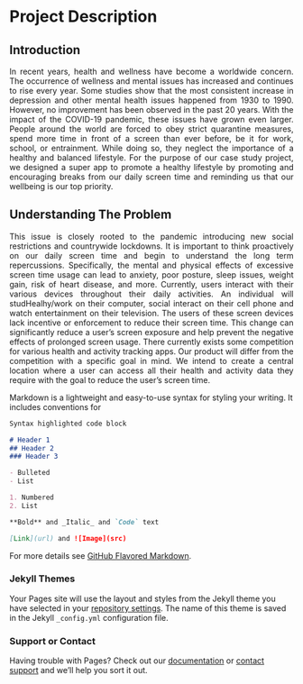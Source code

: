 # Project Description

## Introduction
<p align="justify">
  In recent years, health and wellness have become a worldwide concern. The occurrence of wellness and mental issues has increased and continues to rise every year. Some studies show that the most consistent increase in depression and other mental health issues happened from 1930 to 1990. However, no improvement has been observed in the past 20 years. With the impact of the COVID-19 pandemic, these issues have grown even larger. People around the world are forced to obey strict quarantine measures, spend more time in front of a screen than ever before, be it for work, school, or entrainment. While doing so, they neglect the importance of a healthy and balanced lifestyle. For the purpose of our case study project, we designed a super app to promote a healthy lifestyle by promoting and encouraging breaks from our daily screen time and reminding us that our wellbeing is our top priority.
</p>

## Understanding The Problem
<p align="justify">
  This issue is closely rooted to the pandemic introducing new social restrictions and countrywide lockdowns. It is important to think proactively on our daily screen time and begin to understand the long term repercussions. Specifically, the mental and physical effects of excessive screen time usage can lead to anxiety, poor posture, sleep issues, weight gain, risk of heart disease, and more. Currently, users interact with their various devices throughout their daily activities. An individual will studHealhy/work on their computer, social interact on their cell phone and watch entertainment on their television. The users of these screen devices lack incentive or enforcement to reduce their screen time. This change can significantly reduce a user’s screen exposure and help prevent the negative effects of prolonged screen usage. There currently exists some competition for various health and activity tracking apps. Our product will differ from the competition with a specific goal in mind. We intend to create a central location where a user can access all their health and activity data they require with the goal to reduce the user’s screen time.
  </p>

Markdown is a lightweight and easy-to-use syntax for styling your writing. It includes conventions for

```markdown
Syntax highlighted code block

# Header 1
## Header 2
### Header 3

- Bulleted
- List

1. Numbered
2. List

**Bold** and _Italic_ and `Code` text

[Link](url) and ![Image](src)
```

For more details see [GitHub Flavored Markdown](https://guides.github.com/features/mastering-markdown/).

### Jekyll Themes

Your Pages site will use the layout and styles from the Jekyll theme you have selected in your [repository settings](https://github.com/jshoyos/soen357/settings). The name of this theme is saved in the Jekyll `_config.yml` configuration file.

### Support or Contact

Having trouble with Pages? Check out our [documentation](https://docs.github.com/categories/github-pages-basics/) or [contact support](https://support.github.com/contact) and we’ll help you sort it out.
